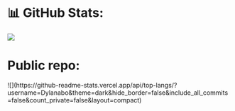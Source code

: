 # 📊 GitHub Stats:
![](https://github-readme-streak-stats.herokuapp.com/?user=Dylanabo&theme=dark&hide_border=false)<br/>
<h1>Public repo:</h1> 
![](https://github-readme-stats.vercel.app/api/top-langs/?username=Dylanabo&theme=dark&hide_border=false&include_all_commits=false&count_private=false&layout=compact)<br/>
